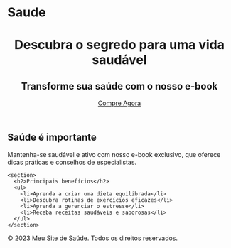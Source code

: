 # Saude
<!DOCTYPE html>
<html lang="en">
<head>
  <meta charset="UTF-8">
  <meta name="viewport" content="width=device-width, initial-scale=1.0">
  <title> <font color="Red"> Saúde </font> </title>
  <link rel="stylesheet" href="styles.css"> <!-- Vincule o arquivo de estilos CSS -->
</head>
<body>
  <header>
    <h1>Descubra o segredo para uma vida saudável</h1>
    <h2>Transforme sua saúde com o nosso e-book</h2>
    <a href="link_para_outra_plataforma" class="cta-button">Compre Agora</a> <!-- Adicione um link para a plataforma de venda do e-book -->
  </header>

  <main>
    <section>
      <h2>Saúde é importante</h2>
      <p>Mantenha-se saudável e ativo com nosso e-book exclusivo, que oferece dicas práticas e conselhos de especialistas.</p>
    </section>

    <section>
      <h2>Principais benefícios</h2>
      <ul>
        <li>Aprenda a criar uma dieta equilibrada</li>
        <li>Descubra rotinas de exercícios eficazes</li>
        <li>Aprenda a gerenciar o estresse</li>
        <li>Receba receitas saudáveis e saborosas</li>
      </ul>
    </section>
  </main>

  <footer>
    <p>© 2023 Meu Site de Saúde. Todos os direitos reservados.</p>
  </footer>
</body>
</html>
